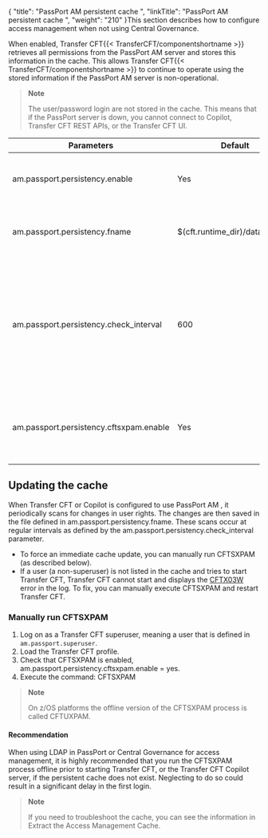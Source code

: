 {
    "title": "PassPort AM persistent cache ",
    "linkTitle": "PassPort AM persistent cache ",
    "weight": "210"
}This section describes how to configure access management when not using Central Governance.

When enabled, Transfer CFT{{< TransferCFT/componentshortname  >}} retrieves all permissions from the PassPort AM server and stores this information in the cache. This allows Transfer CFT{{< TransferCFT/componentshortname  >}} to continue to operate using the stored information if the PassPort AM server is non-operational.

> **Note**
>
> The user/password login are not stored in the cache. This means that if the PassPort server is down, you cannot connect to Copilot, Transfer CFT REST APIs, or the Transfer CFT UI.


| Parameters  | Default  | Description  |
| --- | --- | --- |
| am.passport.persistency.enable  | Yes  | Enables persistent support for PassPort AM. |
| am.passport.persistency.fname  | $(cft.runtime_dir)/data/CFTAM  | Persistent cache file name for PassPort AM.  |
| am.passport.persistency.check_interval  | 600  | Interval in seconds between two checks of access management updates.<br/> See also the information concerning CFTSXPAM or copsxpam below. |
| am.passport.persistency.cftsxpam.enable  | Yes  | Enable the CFTSXPAM process, which updates the PassPort AM cache.  |


## Updating the cache

When Transfer CFT or Copilot is configured to use PassPort AM , it periodically scans for changes in user rights. The changes are then saved in the file defined in am.passport.persistency.fname. These scans occur at regular intervals as defined by the am.passport.persistency.check\_interval parameter.

- To force an immediate cache update, you can manually run CFTSXPAM (as described below).
- If a user (a non-superuser) is not listed in the cache and tries to start Transfer CFT, Transfer CFT cannot start and displays the [CFTX03W](../../../troubleshoot_intro/messages_and_error_codes_start_here/cftx_messages) error in the log. To fix, you can manually execute CFTSXPAM and restart Transfer CFT.

### Manually run CFTSXPAM

1. Log on as a Transfer CFT superuser, meaning a user that is defined in `am.passport.superuser`.
1. Load the Transfer CFT profile.
1. Check that CFTSXPAM is enabled, am.passport.persistency.cftsxpam.enable = yes.
1. Execute the command: CFTSXPAM

> **Note**
>
> On z/OS platforms the offline version of the CFTSXPAM process is called CFTUXPAM.

#### Recommendation

When using LDAP in PassPort or Central Governance for access management, it is highly recommended that you run the CFTSXPAM process offline prior to starting Transfer CFT, or the Transfer CFT Copilot server, if the persistent cache does not exist. Neglecting to do so could result in a significant delay in the first login.

> **Note**
>
> If you need to troubleshoot the cache, you can see the information in Extract the Access Management Cache.
